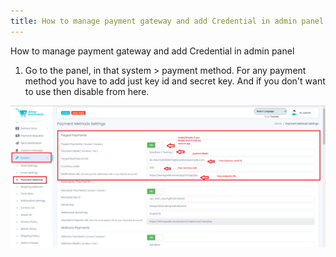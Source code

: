 ```yaml
---
title: How to manage payment gateway and add Credential in admin panel
---
```


How to manage payment gateway and add Credential in admin panel

1. Go to the panel, in that system > payment method. For any payment method you have to add just key id and secret key. And if you don't want to use then disable from here.

![eShop](/img/pay1.png) 
